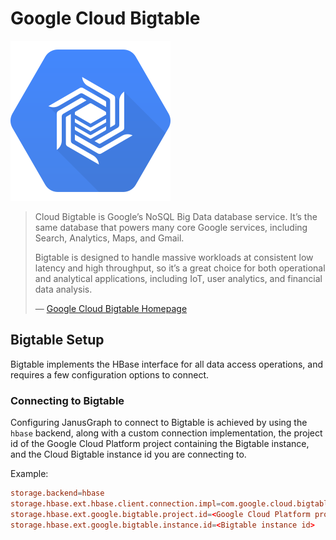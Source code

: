 Google Cloud Bigtable
=====================

![](cloud-bigtable.svg)

> Cloud Bigtable is Google’s NoSQL Big Data database service. It’s the
> same database that powers many core Google services, including Search,
> Analytics, Maps, and Gmail.
>
> Bigtable is designed to handle massive workloads at consistent low
> latency and high throughput, so it’s a great choice for both
> operational and analytical applications, including IoT, user
> analytics, and financial data analysis.
>
> —  [Google Cloud Bigtable
> Homepage](https://cloud.google.com/bigtable/)

Bigtable Setup
--------------

Bigtable implements the HBase interface for all data access operations,
and requires a few configuration options to connect.

### Connecting to Bigtable

Configuring JanusGraph to connect to Bigtable is achieved by using the
`hbase` backend, along with a custom connection implementation, the
project id of the Google Cloud Platform project containing the Bigtable
instance, and the Cloud Bigtable instance id you are connecting to.

Example:
```conf
storage.backend=hbase
storage.hbase.ext.hbase.client.connection.impl=com.google.cloud.bigtable.hbase1_x.BigtableConnection
storage.hbase.ext.google.bigtable.project.id=<Google Cloud Platform project id>
storage.hbase.ext.google.bigtable.instance.id=<Bigtable instance id>
```
